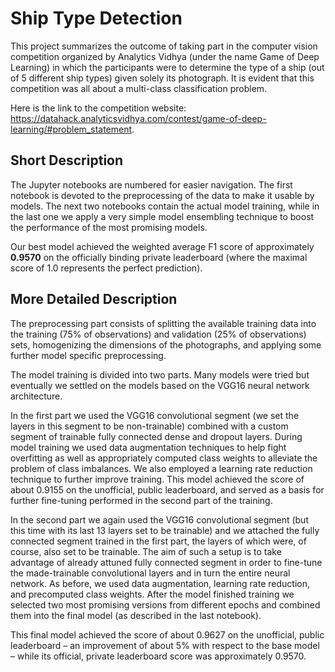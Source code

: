 # Ship Type Detection
This project summarizes the outcome of taking part in the computer vision competition organized by Analytics Vidhya (under the name Game of Deep Learning) in which the participants were to determine the type of a ship (out of 5 different ship types) given solely its photograph. It is evident that this competition was all about a multi-class classification problem.

Here is the link to the competition website: https://datahack.analyticsvidhya.com/contest/game-of-deep-learning/#problem_statement.

## Short Description
The Jupyter notebooks are numbered for easier navigation. The first notebook is devoted to the preprocessing of the data to make it usable by models. The next two notebooks contain the actual model training, while in the last one we apply a very simple model ensembling technique to boost the performance of the most promising models.

Our best model achieved the weighted average F1 score of approximately **0.9570** on the officially binding private leaderboard (where the maximal score of 1.0 represents the perfect prediction).

## More Detailed Description
The preprocessing part consists of splitting the available training data into the training (75% of observations) and validation (25% of observations) sets, homogenizing the dimensions of the photographs, and applying some further model specific preprocessing.

The model training is divided into two parts. Many models were tried but eventually we settled on the models based on the VGG16 neural network architecture. 

In the first part we used the VGG16 convolutional segment (we set the layers in this segment to be non-trainable) combined with a custom segment of trainable fully connected dense and dropout layers. During model training we used data augmentation techniques to help fight overfitting as well as appropriately computed class weights to alleviate the problem of class imbalances. We also employed a learning rate reduction technique to further improve training. This model achieved the score of about 0.9155 on the unofficial, public leaderboard, and served as a basis for further fine-tuning performed in the second part of the training. 

In the second part we again used the VGG16 convolutional segment (but this time with its last 13 layers set to be trainable) and we attached the fully connected segment trained in the first part, the layers of which were, of course, also set to be trainable. The aim of such a setup is to take advantage of already attuned fully connected segment in order to fine-tune the made-trainable convolutional layers and in turn the entire neural network. As before, we used data augmentation, learning rate reduction, and precomputed class weights. After the model finished training we selected two most promising versions from different epochs and combined them into the final model (as described in the last notebook). 

This final model achieved the score of about 0.9627 on the unofficial, public leaderboard – an improvement of about 5% with respect to the base model – while its official, private leaderboard score was approximately 0.9570.
